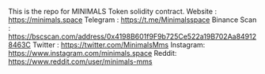 This is the repo for MINIMALS Token solidity contract.
Website : https://minimals.space 
Telegram : https://t.me/Minimalsspace 
Binance Scan : https://bscscan.com/address/0x4198B601f9F9b725Ce522a19B702Aa849128463C 
Twitter : https://twitter.com/MinimalsMms
Instagram: https://www.instagram.com/minimals.space
Reddit: https://www.reddit.com/user/minimals-mms
